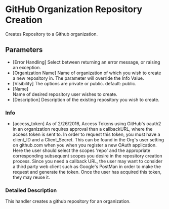 # GitHub Organization Repository Creation
  Creates Repository to a Github organization.
## Parameters
  * [Error Handling] 
    Select between returning an error message, or raising an exception.
  * [Organization Name] 
    Name of organization of which you wish to create a new repository in.  The parameter will override the Info Value.
  * [Visibility] 
    The options are private or public. default: public.
  * [Name]  
    Name of desired repository user wishes to create.
  * [Description] 
    Description of the existing repository you wish to create.

### Info
* [access_token]
  As of 2/26/2016, Access Tokens using GitHub's oauth2 in an organization requires approval than a callbackURL, where the access token is sent to.
  In order to request this token, you must have a client_ID and a Client_Secret.  This can be found in
  the Org's user setting on github.com when you when you register a new OAuth application.  Here the user should
  select the scopes 'repo' and the appropriate corresponding subsequent scopes you desire in the repository creation process.
  Since you need a callback URL, the user may want to consider a third party web client such as Google's PostMan in
  order to make the request and generate the token.  Once the user has acquired this token, they may reuse it.


### Detailed Description
This handler creates a github repository for an organization.
